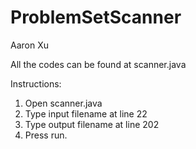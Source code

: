 # ProblemSetScanner
  Aaron Xu
  
  All the codes can be found at scanner.java
  
  Instructions:
  1. Open scanner.java
  2. Type input filename at line 22
  3. Type output filename at line 202
  4. Press run.
